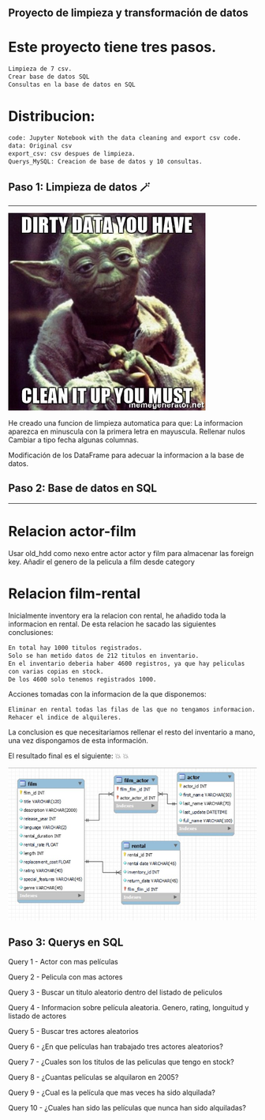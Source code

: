 ## Proyecto de limpieza y transformación de datos

# Este proyecto tiene tres pasos.
    
    Limpieza de 7 csv.
    Crear base de datos SQL
    Consultas en la base de datos en SQL

# Distribucion:
    
    code: Jupyter Notebook with the data cleaning and export csv code.
    data: Original csv
    export_csv: csv despues de limpieza.
    Querys_MySQL: Creacion de base de datos y 10 consultas.

## Paso 1: Limpieza de datos :magic_wand:


---


![Data cleaning](images\cleaning_data.jpeg)

He creado una funcion de limpieza automatica para que:
    La informacion aparezca en minuscula con la primera letra en mayuscula.
    Rellenar nulos
    Cambiar a tipo fecha algunas columnas.

Modificación de los DataFrame para adecuar la informacion a la base de datos.

## Paso 2: Base de datos en SQL


---

# Relacion actor-film

Usar old_hdd como nexo entre actor actor y film para almacenar las foreign key.
Añadir el genero de la pelicula a film desde category

# Relacion film-rental

Inicialmente inventory era la relacion con rental, he añadido toda la informacion en rental.
De esta relacion he sacado las siguientes conclusiones:

    En total hay 1000 titulos registrados.
    Solo se han metido datos de 212 titulos en inventario.
    En el inventario deberia haber 4600 registros, ya que hay peliculas con varias copias en stock.
    De los 4600 solo tenemos registrados 1000.

Acciones tomadas con la informacion de la que disponemos:

    Eliminar en rental todas las filas de las que no tengamos informacion.
    Rehacer el indice de alquileres.

La conclusion es que necesitariamos rellenar el resto del inventario a mano, una vez dispongamos de esta información.

El resultado final es el siguiente: :boom: :boom:

![Resultado Final](images\reverse_engineer.jpg)



## Paso 3: Querys en SQL

Query 1 - Actor con mas películas

Query 2 - Pelicula con mas actores

Query 3 - Buscar un titulo aleatorio dentro del listado de peliculos

Query 4 - Informacion sobre película aleatoria. Genero, rating, longuitud y listado de actores

Query 5 - Buscar tres actores aleatorios

Query 6 - ¿En que películas han trabajado tres actores aleatorios?

Query 7 - ¿Cuales son los titulos de las peliculas que tengo en stock?

Query 8 - ¿Cuantas películas se alquilaron en 2005?

Query 9 - ¿Cual es la película que mas veces ha sido alquilada?

Query 10 - ¿Cuales han sido las películas que nunca han sido alquiladas?